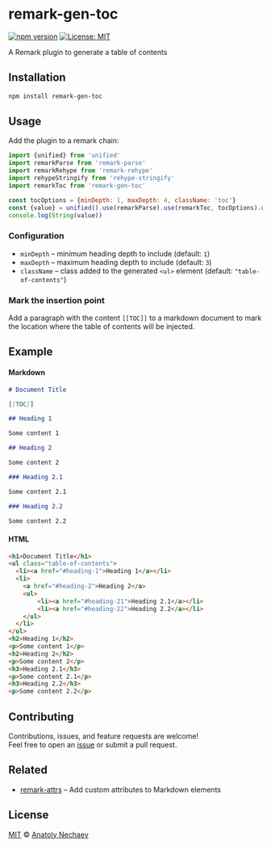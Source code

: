 # remark-gen-toc

[![npm version](https://img.shields.io/npm/v/remark-gen-toc.svg)](https://www.npmjs.com/package/remark-gen-toc)
[![License: MIT](https://img.shields.io/badge/License-MIT-yellow.svg)](LICENSE)
 
A Remark plugin to generate a table of contents

## Installation

```bash
npm install remark-gen-toc
```

## Usage

Add the plugin to a remark chain:

```javascript
import {unified} from 'unified'
import remarkParse from 'remark-parse'
import remarkRehype from 'remark-rehype'
import rehypeStringify from 'rehype-stringify'
import remarkToc from 'remark-gen-toc'

const tocOptions = {minDepth: 1, maxDepth: 4, className: 'toc'}
const {value} = unified().use(remarkParse).use(remarkToc, tocOptions).use(remarkRehype).use(rehypeStringify).processSync(md)
console.log(String(value))
```

### Configuration

- `minDepth` – minimum heading depth to include (default: `1`)
- `maxDepth` – maximum heading depth to include (default: `3`)
- `className` – class added to the generated `<ul>` element (default: `"table-of-contents"`)


### Mark the insertion point

Add a paragraph with the content `[[TOC]]` to a markdown document to 
mark the location where the table of contents will be injected.

## Example

#### Markdown

```markdown
# Document Title

[[TOC]]

## Heading 1

Some content 1

## Heading 2

Some content 2

### Heading 2.1

Some content 2.1

### Heading 2.2

Some content 2.2
```

#### HTML

```html
<h1>Document Title</h1>
<ul class="table-of-contents">
  <li><a href="#heading-1">Heading 1</a></li>
  <li>
    <a href="#heading-2">Heading 2</a>
    <ul>
        <li><a href="#heading-21">Heading 2.1</a></li>
        <li><a href="#heading-22">Heading 2.2</a></li>
    </ul>
  </li>
</ul>
<h2>Heading 1</h2>
<p>Some content 1</p>
<h2>Heading 2</h2>
<p>Some content 2</p>
<h3>Heading 2.1</h3>
<p>Some content 2.1</p>
<h3>Heading 2.2</h3>
<p>Some content 2.2</p>
```

## Contributing
Contributions, issues, and feature requests are welcome!  
Feel free to open an [issue](https://github.com/fxxr/remark-gen-toc/issues) or 
submit a pull request.

## Related
- [remark-attrs](https://github.com/fxxr/remark-attrs) – Add custom attributes to Markdown elements


## License

[MIT](LICENSE) © [Anatoly Nechaev](https://github.com/fxxr)